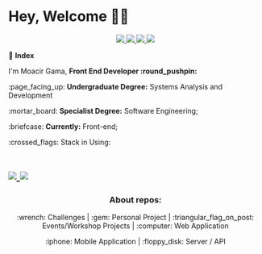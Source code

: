 <h1> 
  Hey, Welcome 🙋‍♂️
</h1>

<p align=center>
    <a
    href="https://web.whatsapp.com/send?phone=+557199292189" 
    alt="WhatsApp"
    target="blank"
  >
    <img src="https://img.shields.io/badge/-WhatsApp-gray?style=flat&logo=WhatsApp&logoColor=white" />
  </a>
  <a
    href="mailto:moacirgamaleal@gmail.com" 
    alt="Outlook"
    target="blank"
  >
    <img src="https://img.shields.io/badge/-Gmail-gray?style=flat&logo=gmail&logoColor=white" />
  </a>
  <a
    href="https://www.linkedin.com/in/gama-leal/" 
    alt="LinkedIn"
    target="blank"
  >
    <img src="https://img.shields.io/badge/-LinkedIn-gray?style=flat&logo=Linkedin&logoColor=white" />
  </a>
   <a
    href="https://app.rocketseat.com.br/me/gama-leal" 
    alt="LinkedIn"
    target="blank"
  >
    <img src="https://img.shields.io/badge/Blog-Rocketseat-gray"/>
  </a>
</p>

:checkered_flag: **Index**

<p>I'm Moacir Gama, <b>Front End Developer :round_pushpin:</b></p> 
<p>:page_facing_up: <b>Undergraduate Degree:</b> Systems Analysis and Development</p>
<p>:mortar_board:   <b>Specialist Degree:</b> Software Engineering;</p> 
<p>:briefcase:      <b>Currently:</b> Front-end;</p>  

<p> :crossed_flags: Stack in Using: &nbsp;
<h1>  
  <a href="https://www.typescriptlang.org/" target="_blank"  rel="noopener noreferrer" >
    <img src="https://badgen.net/badge/-/TypeScript?icon=typescript&label&labelColor=blue&color=555555">
  </a>
  <a href="https://pt-br.reactjs.org/docs/getting-started.html" target="_blank"  rel="noopener noreferrer">
    <img src="https://badges.aleen42.com/src/react.svg">
  </a>
 </h1>
</p>

<h3 align=center> About repos: </h3>

<div align=center>
  <p> :wrench: Challenges | :gem:  Personal Project | :triangular_flag_on_post: Events/Workshop Projects | :computer: Web Application </p> 
   <p align=center> :iphone:  Mobile Application | :floppy_disk: Server / API</p>
</div>

